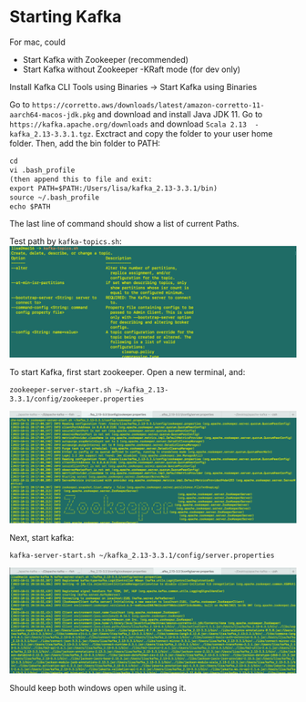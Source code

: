 # Starting Kafka
For mac, could
- Start Kafka with Zookeeper (recommended)
- Start Kafka without Zookeeper -KRaft mode (for dev only)

Install Kafka CLI Tools using Binaries -> Start Kafka using Binaries

Go to `https://corretto.aws/downloads/latest/amazon-corretto-11-aarch64-macos-jdk.pkg` and download and install Java JDK 11. Go to `https://kafka.apache.org/downloads` and download `Scala 2.13  - kafka_2.13-3.3.1.tgz`. Exctract and copy the folder to your user home folder. Then, add the bin folder to PATH:
```console
cd
vi .bash_profile
(then append this to file and exit: 
export PATH=$PATH:/Users/lisa/kafka_2.13-3.3.1/bin)
source ~/.bash_profile
echo $PATH
```
The last line of command should show a list of current Paths. 

Test path by `kafka-topics.sh`:
<img src="images/start.png">

To start Kafka, first start zookeeper. Open a new terminal, and:
```
zookeeper-server-start.sh ~/kafka_2.13-3.3.1/config/zookeeper.properties 
```
<img src="images/start-zookeeper.png">

Next, start kafka:
```
kafka-server-start.sh ~/kafka_2.13-3.3.1/config/server.properties 
```

<img src="images/start-kafka.png">

Should keep both windows open while using it. 






